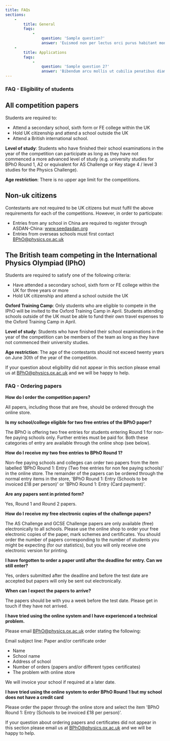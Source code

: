 ```yaml
---
title: FAQs
sections:
    -
        title: General
        faqs:
            -
                question: 'Sample question?'
                answer: 'Euismod non per lectus orci purus habitant montes lacus penatibus, cum posuere erat parturient mattis ultricies rutrum eleifend vehicula egestas, nulla nullam curabitur aliquet ipsum congue ut semper. Curae torquent mi urna aliquet porta bibendum a sodales cras scelerisque cursus sagittis morbi, ad condimentum eu imperdiet duis potenti gravida integer purus id conubia parturient. Molestie primis semper interdum neque tellus gravida non inceptos lacinia, nullam orci egestas dis felis amet sollicitudin dui nunc lorem, enim nibh dignissim sit porta vulputate tincidunt curabitur. Nostra erat gravida ante ac augue pretium duis ullamcorper phasellus sit placerat volutpat, lacus feugiat semper condimentum tempor dis blandit porttitor netus fringilla ipsum. Aliquam non justo aenean porta penatibus conubia interdum, massa pharetra senectus cubilia dui quisque, consequat augue habitant platea viverra dignissim. Natoque suspendisse venenatis bibendum mus leo iaculis mauris, dictum dis curae accumsan sed cras vitae habitasse, ac scelerisque fermentum lobortis vestibulum donec.'
    -
        title: Applications
        faqs:
            -
                question: 'Sample question 2?'
                answer: 'Bibendum arcu mollis ut cubilia penatibus diam pellentesque ultricies, placerat sociosqu dis porta ridiculus tellus tempus magnis, facilisi etiam felis scelerisque sodales vivamus in lectus, tempor senectus lacinia molestie nostra varius litora. Dui molestie eros proin etiam libero orci ornare vestibulum, pretium natoque metus tristique netus viverra suspendisse sociis, nostra consequat ultricies neque cursus cubilia nec. Nostra rutrum quis posuere lacus ad condimentum neque, purus ultricies nulla aliquam mattis in integer dignissim, bibendum vehicula parturient facilisi class sociis.'
---
```


### FAQ - Eligibility of students

## All competition papers

Students are required to:

* Attend a secondary school, sixth form or FE college within the UK 
* Hold UK citizenship and attend a school outside the UK 
* Attend a British international school.

**Level of study**: Students who have finished their school examinations in the year of the competition can participate as long as they have not commenced a more advanced level of study (e.g. university studies for BPhO Round 1, A2 or equivalent for AS Challenge or Key stage 4 / level 3 studies for the Physics Challenge).

**Age restriction**: There is no upper age limit for the competitions. 

## Non-uk citizens

Contestants are not required to be UK citizens but must fulfil the above requirements for each of the competitions. However, in order to participate: 

* Entries from any school in China are required to register through ASDAN-China: www.seedasdan.org
* Entries from overseas schools must first contact BPhO@physics.ox.ac.uk

## The British team competing in the International Physics Olympiad (IPhO)

Students are required to satisfy one of the following criteria:

* Have attended a secondary school, sixth form or FE college within the UK for three years or more
* Hold UK citizenship and attend a school outside the UK 

**Oxford Training Camp**: Only students who are eligible to compete in the IPhO will be invited to the Oxford Training Camp in April. Students attending schools outside of the UK must be able to fund their own travel expenses to the Oxford Training Camp in April.

**Level of study**: Students who have finished their school examinations in the year of the competition can be members of the team as long as they have not commenced their university studies. 

**Age restriction**: The age of the contestants should not exceed twenty years on June 30th of the year of the competition. 

If your question about eligibility did not appear in this section please email us at BPhO@physics.ox.ac.uk and we will be happy to help.


### FAQ - Ordering papers

**How do I order the competition papers?**

All papers, including those that are free, should be ordered through the online store. 

**Is my school/college eligible for two free entries of the BPhO paper?**

The BPhO is offering two free entries for students entering Round 1 for non-fee paying schools only. Further entries must be paid for. Both these categories of entry are available through the online shop (see below).

**How do I receive my two free entries to BPhO Round 1?**

Non-fee paying schools and colleges can order two papers from the item labelled 'BPhO Round 1: Entry (Two free entries for non fee paying schools)' in the online store. The remainder of the papers can be ordered through the normal entry items in the store, 'BPhO Round 1: Entry (Schools to be invoiced £18 per person)' or 'BPhO Round 1: Entry (Card payment)'.

**Are any papers sent in printed form?**

Yes, Round 1 and Round 2 papers.

**How do I receive my free electronic copies of the challenge papers?**

The AS Challenge and GCSE Challenge papers are only available (free) electronically to all schools. Please use the online shop to order your free electronic copies of the paper, mark schemes and certificates. You should order the number of papers corresponding to the number of students you might be expecting (for our statistics), but you will only receive one electronic version for printing. 

**I have forgotten to  order a paper until after the deadline for entry. Can we still enter?**

Yes, orders submitted after the deadline and before the test date are accepted but papers will only be sent out electronically. 

**When can I expect the papers to arrive?**

The papers should be with you a week before the test date. Please get in touch if they have not arrived.

**I have tried using the online system and I have experienced a technical problem.**

Please email BPhO@physics.ox.ac.uk order stating the following:

Email subject line: Paper and/or certificate order

* Name 
* School name 
* Address of school 
* Number of orders (papers and/or different types certificates)
* The problem with online store

We will invoice your school if required at a later date.

**I have tried using the online system to order BPhO Round 1 but my school does not have a credit card**

Please order the paper through the online store and select the item 'BPhO Round 1: Entry (Schools to be invoiced £18 per person)'.

If your question about ordering papers and certificates did not appear in this section please email us at BPhO@physics.ox.ac.uk and we will be happy to help. 